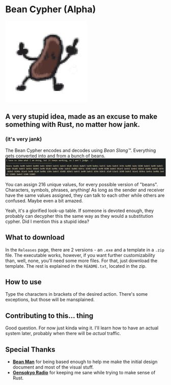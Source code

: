 # Bean Cypher (Alpha)
![<img src="./bean.png" width="30" />](./assets/bean.png)

## A very stupid idea, made as an excuse to make something with Rust, no matter how jank.

### (it's very jank)

The Bean Cypher encodes and decodes using *Bean Slang™*. Everything gets converted into and from a bunch of beans.
![](./assets/demo.png)

You can assign 216 unique values, for every possible version of "beans". Characters, symbols, phrases, anything! As long as the sender and receiver have the same values assigned, they can talk to each other while others are confused. Maybe even a bit amazed.

Yeah, it's a glorified look-up table. If someone is devoted enough, they probably can decypher this the same way as they would a substitution cypher. Did I mention this a stupid idea?

## What to download
In the `Releases` page, there are 2 versions - an `.exe` and a template in a `.zip` file. The executable works, however, if you want further customizability than, well, none, you'll need some more files. For that, just download the template. The rest is explained in the `README.txt`, located in the zip.

## How to use
Type the characters in brackets of the desired action. There's some exceptions, but those will be mansplained.

## Contributing to this... thing
Good question. For now just kinda wing it. I'll learn how to have an actual system later, probably when there will be *actual* traffic.

## Special Thanks
- **[Bean Man](https://www.twitch.tv/wolf_ice123)** for being based enough to help me make the initial design document and most of the visual stuff.
- **[Gensokyo Radio](https://gensokyoradio.net)** for keeping me sane while trying to make sense of Rust.